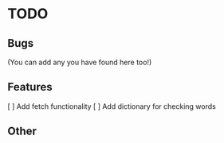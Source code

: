 # TODO

## Bugs
(You can add any you have found here too!)

## Features
[ ] Add fetch functionality
[ ] Add dictionary for checking words

## Other

